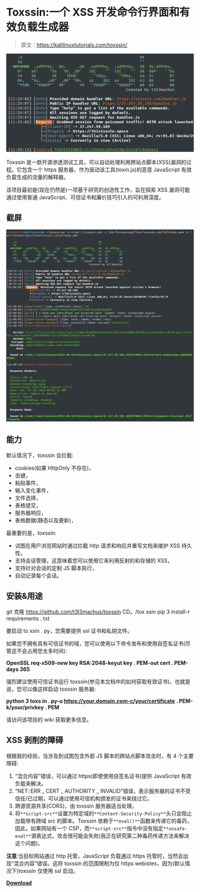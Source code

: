 # Toxssin:一个 XSS 开发命令行界面和有效负载生成器

> 原文：<https://kalilinuxtutorials.com/toxssin/>

[![](img/0f0e1944f295a7767d958449ceef627b.png)](https://blogger.googleusercontent.com/img/b/R29vZ2xl/AVvXsEh7g8UlfiLl0vX29OsCyakdzng6QWDtgaLsZMyB2iMTljJ9J4XEoBiE4TS-roNRiomaToZtSdhVXD0lVXNYTm-ABLIqHj6Qf7wZQaV-Mzh9-_svvPf5rxqsJsXMKtyVx7d1d6M3HdXwRJDwZg-47UsmhzMwiJdzheumWmAEnx2sQ-yWDFisQlliCShX/s728/712e1a97-a3e6-4f66-9e7b-f0fdd5e0c0c7%20(1).png)

Toxssin 是一款开源渗透测试工具，可以自动处理利用跨站点脚本(XSS)漏洞的过程。它包含一个 https 服务器，作为驱动该工具(toxin.js)的恶意 JavaScript 有效负载生成的流量的解释器。

该项目最初是(现在仍然是)一项基于研究的创造性工作，旨在探索 XSS 漏洞可能通过使用普通 JavaScript、可信证书和廉价技巧引入的可利用深度。

## 截屏

![](img/3fdd5146c488fcd17230dafd3fe98028.png)

## 能力

默认情况下，toxssin 会拦截:

*   cookies(如果 HttpOnly 不存在)，
*   击键，
*   粘贴事件，
*   输入变化事件，
*   文件选择，
*   表格提交，
*   服务器响应，
*   表格数据(静态以及更新)，

最重要的是，toxssin:

*   试图在用户浏览网站时通过拦截 http 请求和响应并重写文档来维护 XSS 持久性，
*   支持会话管理，这意味着您可以使用它来利用反射的和存储的 XSS，
*   支持针对会话的定制 JS 脚本执行，
*   自动记录每个会话。

## 安装&用途

git 克隆 https://github.com/t3l3machus/toxssin
CD。/tox ssin
pip 3 install-r requirements . txt

要启动 to xsin . py，您需要提供 ssl 证书和私钥文件。

如果您不拥有具有可信证书的域，您可以使用以下命令发布和使用自签名证书(尽管这不会占用您太多时间):

**OpenSSL req-x509-new key RSA:2048-keyut key . PEM-out cert . PEM-days 365**

强烈建议使用可信证书运行 toxssin(参见本文档中的如何获取有效证书)。也就是说，您可以像这样启动 toxssin 服务器:

**python 3 toxs in . py-u https://your.domain.com-c/your/certificate . PEM-k/your/privkey . PEM**

请访问该项目的 wiki 获取更多信息。

## XSS 剥削的障碍

根据我的经验，当涉及到试图包含外部 JS 脚本的跨站点脚本攻击时，有 4 个主要障碍:

1.  “混合内容”错误，可以通过 https(即使使用自签名证书)提供 JavaScript 有效负载来解决。
2.  “NET::ERR _ CERT _ AUTHORITY _ INVALID”错误，表示服务器的证书不受信任/已过期，可以通过使用可信机构颁发的证书来绕过它。
3.  跨源资源共享(CORS)，由 toxssin 服务器适当处理。
4.  将`**script-src**`设置为特定域的`**Content-Security-Policy**`头只会阻止加载带有跨域 src 的脚本。Toxssin 依赖于`**eval()**`函数来传递它的毒药，因此，如果网站有一个 CSP，而`**script-src**`指令中没有指定`**unsafe-eval**`源表达式，攻击很可能会失败(我正在研究第二种毒药传递方法来解决这个问题)。

**注意**:当目标网站通过 http 托管，JavaScript 负载通过 https 托管时，当然会出现“混合内容”错误。这将 toxssin 的范围限制为仅 https webistes，因为(默认情况下)toxssin 仅使用 ssl 启动。

[**Download**](https://github.com/t3l3machus/toxssin)